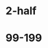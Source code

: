 # 2-half
# 99-199
<!DOCTYPE html>
<html lang="en">
<head>
    <meta charset="UTF-8">
    <meta http-equiv="X-UA-Compatible" content="IE=edge">
    <meta name="viewport" content="width=device-width, initial-scale=1.0">
    <title>new</title>
</head>
<body>
   
<img src="1 (100).jpg" alt=""><br>
<img src="1 (101).jpg" alt=""><br>
<img src="1 (102).jpg" alt=""><br>
<img src="1 (103).jpg" alt=""><br>
<img src="1 (104).jpg" alt=""><br>
<img src="1 (105).jpg" alt=""><br>
<img src="1 (106).jpg" alt=""><br>
<img src="1 (107).jpg" alt=""><br>
<img src="1 (108).jpg" alt=""><br>
<img src="1 (109).jpg" alt=""><br>
<img src="1 (110).jpg" alt=""><br>
<img src="1 (111).jpg" alt=""><br>
<img src="1 (112).jpg" alt=""><br>
<img src="1 (113).jpg" alt=""><br>
<img src="1 (114).jpg" alt=""><br>
<img src="1 (115).jpg" alt=""><br>
<img src="1 (116).jpg" alt=""><br>
<img src="1 (117).jpg" alt=""><br>
<img src="1 (118).jpg" alt=""><br>
<img src="1 (119).jpg" alt=""><br>
<img src="1 (120).jpg" alt=""><br>
<img src="1 (121).jpg" alt=""><br>
<img src="1 (122).jpg" alt=""><br>
<img src="1 (123).jpg" alt=""><br>
<img src="1 (124).jpg" alt=""><br>
<img src="1 (125).jpg" alt=""><br>
<img src="1 (126).jpg" alt=""><br>
<img src="1 (127).jpg" alt=""><br>
<img src="1 (128).jpg" alt=""><br>
<img src="1 (129).jpg" alt=""><br>
<img src="1 (130).jpg" alt=""><br>
<img src="1 (131).jpg" alt=""><br>
<img src="1 (132).jpg" alt=""><br>
<img src="1 (133).jpg" alt=""><br>
<img src="1 (134).jpg" alt=""><br>
<img src="1 (135).jpg" alt=""><br>
<img src="1 (136).jpg" alt=""><br>
<img src="1 (137).jpg" alt=""><br>
<img src="1 (138).jpg" alt=""><br>
<img src="1 (139).jpg" alt=""><br>
<img src="1 (140).jpg" alt=""><br>
<img src="1 (141).jpg" alt=""><br>
<img src="1 (142).jpg" alt=""><br>
<img src="1 (143).jpg" alt=""><br>
<img src="1 (144).jpg" alt=""><br>
<img src="1 (145).jpg" alt=""><br>
<img src="1 (146).jpg" alt=""><br>
<img src="1 (147).jpg" alt=""><br>
<img src="1 (148).jpg" alt=""><br>
<img src="1 (149).jpg" alt=""><br>
<img src="1 (150).jpg" alt=""><br>
<img src="1 (151).jpg" alt=""><br>
<img src="1 (152).jpg" alt=""><br>
<img src="1 (153).jpg" alt=""><br>
<img src="1 (154).jpg" alt=""><br>
<img src="1 (155).jpg" alt=""><br>
<img src="1 (156).jpg" alt=""><br>
<img src="1 (157).jpg" alt=""><br>
<img src="1 (158).jpg" alt=""><br>
<img src="1 (159).jpg" alt=""><br>
<img src="1 (160).jpg" alt=""><br>
<img src="1 (161).jpg" alt=""><br>
<img src="1 (162).jpg" alt=""><br>
<img src="1 (163).jpg" alt=""><br>
<img src="1 (164).jpg" alt=""><br>
<img src="1 (165).jpg" alt=""><br>
<img src="1 (166).jpg" alt=""><br>
<img src="1 (167).jpg" alt=""><br>
<img src="1 (168).jpg" alt=""><br>
<img src="1 (169).jpg" alt=""><br>
<img src="1 (170).jpg" alt=""><br>
<img src="1 (171).jpg" alt=""><br>
<img src="1 (172).jpg" alt=""><br>
<img src="1 (173).jpg" alt=""><br>
<img src="1 (174).jpg" alt=""><br>
<img src="1 (175).jpg" alt=""><br>
<img src="1 (176).jpg" alt=""><br>
<img src="1 (177).jpg" alt=""><br>
<img src="1 (178).jpg" alt=""><br>
<img src="1 (179).jpg" alt=""><br>
<img src="1 (180).jpg" alt=""><br>
<img src="1 (181).jpg" alt=""><br>
<img src="1 (182).jpg" alt=""><br>
<img src="1 (183).jpg" alt=""><br>
<img src="1 (184).jpg" alt=""><br>
<img src="1 (185).jpg" alt=""><br>
<img src="1 (186).jpg" alt=""><br>
<img src="1 (187).jpg" alt=""><br>
<img src="1 (188).jpg" alt=""><br>
<img src="1 (189).jpg" alt=""><br>
<img src="1 (190).jpg" alt=""><br>
<img src="1 (191).jpg" alt=""><br>
<img src="1 (192).jpg" alt=""><br>
<img src="1 (193).jpg" alt=""><br>
<img src="1 (194).jpg" alt=""><br>
<img src="1 (195).jpg" alt=""><br>
<img src="1 (196).jpg" alt=""><br>
<img src="1 (197).jpg" alt=""><br>
<img src="1 (198).jpg" alt=""><br>
<img src="1 (199).jpg" alt=""><br>
<img src="1 (200).jpg" alt=""><br>
 
 
  





</body>
</html>
